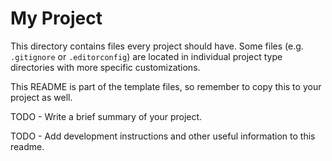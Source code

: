# My Project

This directory contains files every project should have. Some files
(e.g. `.gitignore` or `.editorconfig`) are located in individual project type
directories with more specific customizations.

This README is part of the template files, so remember to copy this to your
project as well.

TODO - Write a brief summary of your project.

TODO - Add development instructions and other useful information to this readme.
